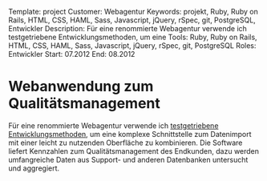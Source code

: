 Template: project
Customer: Webagentur
Keywords: projekt, Ruby, Ruby on Rails, HTML, CSS, HAML, Sass, Javascript, jQuery, rSpec, git, PostgreSQL, Entwickler
Description: Für eine renommierte Webagentur verwende ich testgetriebene Entwicklungsmethoden, um eine
Tools: Ruby, Ruby on Rails, HTML, CSS, HAML, Sass, Javascript, jQuery, rSpec, git, PostgreSQL
Roles: Entwickler
Start: 07.2012
End: 08.2012

# Webanwendung zum Qualitätsmanagement

Für eine renommierte Webagentur verwende ich [testgetriebene Entwicklungsmethoden](https://de.wikipedia.org/wiki/Testgetriebene_Entwicklung), um eine komplexe Schnittstelle zum Datenimport mit einer leicht zu nutzenden Oberfläche zu kombinieren. Die Software liefert Kennzahlen zum Qualitätsmanagement des Endkunden, dazu werden umfangreiche Daten aus Support- und anderen Datenbanken untersucht und aggregiert.


